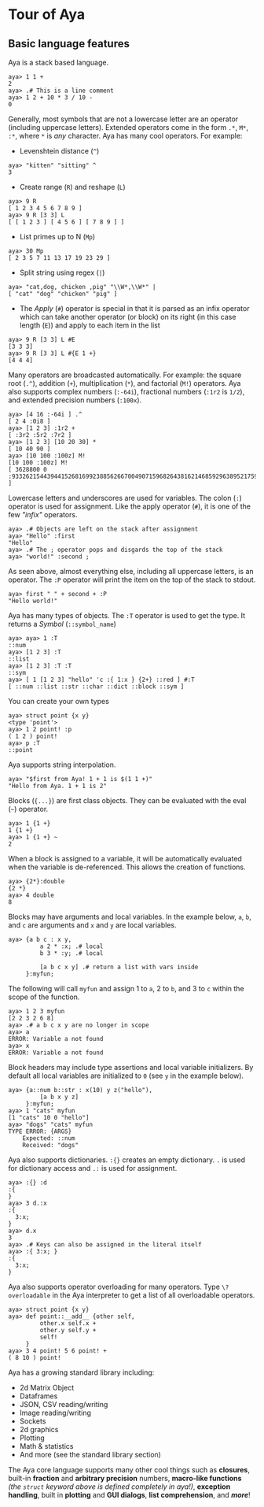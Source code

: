 # Tour of Aya

## Basic language features

Aya is a stack based language.

```
aya> 1 1 +
2
aya> .# This is a line comment
aya> 1 2 + 10 * 3 / 10 -
0
```

Generally, most symbols that are not a lowercase letter are an operator (including uppercase letters).  Extended operators come in the form `.*`, `M*`, `:*`,  where `*` is *any* character. Aya has many cool operators. For example:

  - Levenshtein distance (`^`)

```
aya> "kitten" "sitting" ^
3
```

  - Create range (`R`) and reshape (`L`)

```
aya> 9 R
[ 1 2 3 4 5 6 7 8 9 ]
aya> 9 R [3 3] L
[ [ 1 2 3 ] [ 4 5 6 ] [ 7 8 9 ] ]
```

  - List primes up to N (`Mp`)

```
aya> 30 Mp
[ 2 3 5 7 11 13 17 19 23 29 ]
```

  - Split string using regex (`|`)

```
aya> "cat,dog, chicken ,pig" "\\W*,\\W*" |
[ "cat" "dog" "chicken" "pig" ]

```


  - The *Apply* (`#`) operator is special in that it is parsed as an infix operator which can take another operator (or block) on its right (in this case length (`E`)) and apply to each item in the list

```
aya> 9 R [3 3] L #E
[3 3 3]
aya> 9 R [3 3] L #{E 1 +}
[4 4 4]
```

Many operators are broadcasted automatically. For example: the square root (`.^`), addition (`+`), multiplication (`*`), and factorial (`M!`) operators. Aya also supports complex numbers (`:-64i`), fractional numbers (`:1r2` is `1/2`), and extended precision numbers (`:100x`).

```
aya> [4 16 :-64i ] .^
[ 2 4 :0i8 ]
aya> [1 2 3] :1r2 +
[ :3r2 :5r2 :7r2 ]
aya> [1 2 3] [10 20 30] *
[ 10 40 90 ]
aya> [10 100 :100z] M!
[10 100 :100z] M!
[ 3628800 0 :93326215443944152681699238856266700490715968264381621468592963895217599993229915608941463976156518286253697920827223758251185210916864000000000000000000000000z ]
```


Lowercase letters and underscores are used for variables. The colon (`:`) operator is used for assignment. Like the apply operator (`#`), it is one of the few *"infix"* operators.

```
aya> .# Objects are left on the stack after assignment
aya> "Hello" :first
"Hello"
aya> .# The ; operator pops and disgards the top of the stack
aya> "world!" :second ;
```

As seen above, almost everything else, including all uppercase letters, is an operator. The `:P` operator will print the item on the top of the stack to stdout.

```
aya> first " " + second + :P
"Hello world!"
```

Aya has many types of objects. The `:T` operator is used to get the type. It returns a *Symbol* (`::symbol_name`)

```
aya> aya> 1 :T
::num
aya> [1 2 3] :T
::list
aya> [1 2 3] :T :T
::sym
aya> [ 1 [1 2 3] "hello" 'c :{ 1:x } {2+} ::red ] #:T
[ ::num ::list ::str ::char ::dict ::block ::sym ]
```

You can create your own types

```
aya> struct point {x y}
<type 'point'> 
aya> 1 2 point! :p
( 1 2 ) point! 
aya> p :T
::point
```

Aya supports string interpolation.

```
aya> "$first from Aya! 1 + 1 is $(1 1 +)"
"Hello from Aya. 1 + 1 is 2"
```

Blocks (`{...}`) are first class objects. They can be evaluated with the eval  (`~`) operator.

```
aya> 1 {1 +}
1 {1 +}
aya> 1 {1 +} ~
2
```

When a block is assigned to a variable, it will be automatically evaluated when the variable is de-referenced. This allows the creation of functions.

```
aya> {2*}:double
{2 *}
aya> 4 double
8
```

Blocks may have arguments and local variables. In the example below, `a`, `b`, and `c` are arguments and `x` and `y` are local variables. 

```
aya> {a b c : x y,
         a 2 * :x; .# local
         b 3 * :y; .# local

         [a b c x y] .# return a list with vars inside
     }:myfun;
```

The following will call `myfun` and assign 1 to `a`, 2 to `b`, and 3 to `c` within the scope of the function.

```
aya> 1 2 3 myfun
[2 2 3 2 6 8]
aya> .# a b c x y are no longer in scope
aya> a
ERROR: Variable a not found
aya> x
ERROR: Variable a not found
```

Block headers may include type assertions and local variable initializers. By default all local variables are initialized to `0` (see `y` in the example below).

```
aya> {a::num b::str : x(10) y z("hello"),
         [a b x y z]
     }:myfun;
aya> 1 "cats" myfun
[1 "cats" 10 0 "hello"]
aya> "dogs" "cats" myfun
TYPE ERROR: {ARGS}
    Expected: ::num
    Received: "dogs"
```

Aya also supports dictionaries. `:{}` creates an empty dictionary. `.` is used for dictionary access and `.:` is used for assignment.

```
aya> :{} :d
:{
}
aya> 3 d.:x
:{
  3:x;
}
aya> d.x
3
aya> .# Keys can also be assigned in the literal itself
aya> :{ 3:x; }
:{
  3:x;
}
```

Aya also supports operator overloading for many operators. Type `\? overloadable` in the Aya interpreter to get a list of all overloadable operators.

```
aya> struct point {x y}
aya> def point::__add__ {other self,
         other.x self.x +
         other.y self.y +
         self!
     }
aya> 3 4 point! 5 6 point! +
( 8 10 ) point!
```

Aya has a growing standard library including:

  - 2d Matrix Object
  - Dataframes
  - JSON, CSV reading/writing
  - Image reading/writing
  - Sockets
  - 2d graphics
  - Plotting
  - Math & statistics
  - And more (see the standard library section)

The Aya core language supports many other cool things such as **closures**, built-in **fraction** and **arbitrary precision** numbers, **macro-like functions** *(the `struct` keyword above is defined completely in aya!)*, **exception handling**,  built in **plotting** and **GUI dialogs**, **list comprehension**, and ***more***!